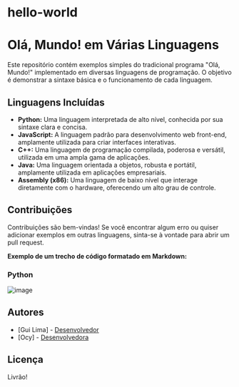 # hello-world

# Olá, Mundo! em Várias Linguagens

Este repositório contém exemplos simples do tradicional programa "Olá, Mundo!" implementado em diversas linguagens de programação. O objetivo é demonstrar a sintaxe básica e o funcionamento de cada linguagem.

## Linguagens Incluídas
* **Python:** Uma linguagem interpretada de alto nível, conhecida por sua sintaxe clara e concisa.
* **JavaScript:** A linguagem padrão para desenvolvimento web front-end, amplamente utilizada para criar interfaces interativas.
* **C++:** Uma linguagem de programação compilada, poderosa e versátil, utilizada em uma ampla gama de aplicações.
* **Java:** Uma linguagem orientada a objetos, robusta e portátil, amplamente utilizada em aplicações empresariais.
* **Assembly (x86):** Uma linguagem de baixo nível que interage diretamente com o hardware, oferecendo um alto grau de controle.

## Contribuições
Contribuições são bem-vindas! Se você encontrar algum erro ou quiser adicionar exemplos em outras linguagens, sinta-se à vontade para abrir um pull request.

**Exemplo de um trecho de código formatado em Markdown:**

### Python
![image](https://github.com/user-attachments/assets/0ac25be0-280a-42d2-9a5b-86891d646ad0)

## Autores
* [Gui Lima] - [Desenvolvedor](https://www.instagram.com/guilhermelimadev/)
* [Ocy] - [Desenvolvedora](https://www.instagram.com/sarah.ocy/)
  
## Licença
Livrão!
